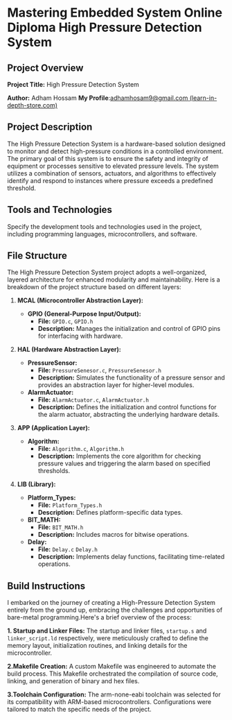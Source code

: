 ﻿# Mastering Embedded System Online Diploma      		 High Pressure Detection System

## Project Overview

**Project Title:** High Pressure Detection System

**Author:**  Adham Hossam
**My Profile**:[adhamhosam9@gmail.com (learn-in-depth-store.com)](https://www.learn-in-depth-store.com/certificate/adhamhosam9%40gmail.com)

## Project Description

The High Pressure Detection System is a hardware-based solution designed to monitor and detect high-pressure conditions in a controlled environment. The primary goal of this system is to ensure the safety and integrity of equipment or processes sensitive to elevated pressure levels. The system utilizes a combination of sensors, actuators, and algorithms to effectively identify and respond to instances where pressure exceeds a predefined threshold.

## Tools and Technologies

Specify the development tools and technologies used in the project, including programming languages, microcontrollers, and software.

## File Structure
The High Pressure Detection System project adopts a well-organized, layered architecture for enhanced modularity and maintainability. Here is a breakdown of the project structure based on different layers:
1.  **MCAL (Microcontroller Abstraction Layer):**
    
    -   **GPIO (General-Purpose Input/Output):**
        -   **File:** `GPIO.c`, `GPIO.h`
        -   **Description:** Manages the initialization and control of GPIO pins for interfacing with hardware.
2.  **HAL (Hardware Abstraction Layer):**
    -   **PressureSensor:**
        -   **File:** `PressureSenesor.c`, `PressureSenesor.h`
        -   **Description:** Simulates the functionality of a pressure sensor and provides an abstraction layer for higher-level modules.
    -   **AlarmActuator:**
        -   **File:** `AlarmActuator.c`, `AlarmActuator.h`
        -   **Description:** Defines the initialization and control functions for the alarm actuator, abstracting the underlying hardware details.
3.  **APP (Application Layer):**
    -   **Algorithm:**
        -   **File:** `Algorithm.c`, `Algorithm.h`
        -   **Description:** Implements the core algorithm for checking pressure values and triggering the alarm based on specified thresholds.
4.  **LIB (Library):**
    -   **Platform_Types:**
        -   **File:** `Platform_Types.h`
        -   **Description:** Defines platform-specific data types.
    -   **BIT_MATH:**
        -   **File:** `BIT_MATH.h`
        -   **Description:** Includes macros for bitwise operations.
    -   **Delay:**
        -   **File:** `Delay.c`	`Delay.h`
        -   **Description:** Implements delay functions, facilitating time-related operations.

## Build Instructions

I embarked on the journey of creating a High-Pressure Detection System entirely from the ground up, embracing the challenges and opportunities of bare-metal programming.Here's a brief overview of the process:

**1. Startup and Linker Files:**
The startup and linker files, `startup.s` and `linker_script.ld` respectively, were meticulously crafted to define the memory layout, initialization routines, and linking details for the microcontroller.

**2.Makefile Creation:**
A custom Makefile was engineered to automate the build process. This Makefile orchestrated the compilation of source code, linking, and generation of binary and hex files.

**3.Toolchain Configuration:**
The arm-none-eabi toolchain was selected for its compatibility with ARM-based microcontrollers. Configurations were tailored to match the specific needs of the project.
